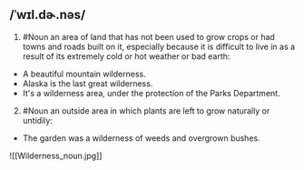 ## /ˈwɪl.dɚ.nəs/
1. #Noun
an area of land that has not been used to grow crops or had towns and roads built on it, especially because it is difficult to live in as a result of its extremely cold or hot weather or bad earth:

- A beautiful mountain wilderness.
- Alaska is the last great wilderness.
- It's a wilderness area, under the protection of the Parks Department.

2. #Noun
an outside area in which plants are left to grow naturally or untidily:

- The garden was a wilderness of weeds and overgrown bushes.

![[Wilderness_noun.jpg]]